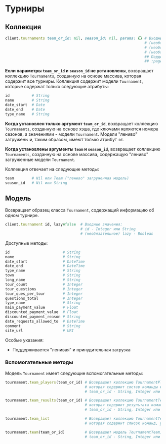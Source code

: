 # Турниры

## Коллекция

```ruby
client.tournaments team_or_id: nil, season_id: nil, params: {} # Входные значения (аргументы передаются в виде хэша):
                                                               # (необязательное) team_or_id - String, Integer или Team
                                                               # (необязательное) season_id - String или Integer
                                                               # (необязательное) params - Hash
                                                               ## Поддерживаемые параметры:
                                                               ## :page - String или Integer. По умолчанию 1
```

**Если параметры `team_or_id` и `season_id` не установлены**, возвращает коллекцию `Tournaments`, созданную на основе массива, которая содержит все турниры. Коллекция содержит модели `Tournament`, которые содержат только следующие атрибуты:

```ruby
id          # String
name        # String
date_start  # Date
date_end    # Date
type_name   # String
```

**Когда установлен только аргумент `team_or_id`**, возвращает коллекцию `Tournaments`, созданную на основе хэша, где ключами являются номера сезонов, а значениями - модели `Tournament`. Модели "лениво" загружены и, таким образом, имеют только атрибут `id`.

**Когда установлены аргументы `team` и `season_id`**, возвращает коллекцию `Tournaments`, созданную на основе массива, содержащую "лениво" загруженные модели `Tournament`.

Коллекция отвечает на следующие методы:

```ruby
team        # Nil или Team ("лениво" загруженная модель)
season_id   # Nil или String
```

## Модель

Возвращает образец класса `Tournament`, содержащий информацию об одном турнире.

```ruby
client.tournament id, lazy=false  # Входные значения:
                                  # id - Integer или String
                                  # (необязательное) lazy - Boolean
```

Доступные методы:

```ruby
id                        # String
name                      # String
date_start                # DateTime
date_end                  # DateTime
type_name                 # String
town                      # String
long_name                 # String
tour_count                # Integer
tour_questions            # Integer
tour_ques_per_tour        # Integer
questions_total           # Integer
type_name                 # String
main_payment_value        # Float
discounted_payment_value  # Float
discounted_payment_reason # String
date_requests_allowed_to  # DateTime
comment                   # String
site_url                  # URI
```

Особые указания:

* Поддерживается "ленивая" и принудительная загрузка

### Вспомогательные методы

Модель `Tournament` имеет следующие вспомогательные методы:

```ruby
tournament.team_players(team_or_id) # Возвращает коллекцию TournamentPlayers, созданную на основе массива,
                                    # которая содержит состав команды на заданном турнире. Входные значения:
                                    # team_or_id - String, Integer или Team

tournament.team_results(team_or_id) # Возвращает коллекцию TournamentTeamResults, созданную на основе массива,
                                    # которая содержит результаты команды на заданном турнире. Входные значения:
                                    # team_or_id - String, Integer или Team

tournament.team_list                # Возвращает коллекцию TournamentTeams, созданную на основе массива,
                                    # которая содержит список команд, участвовавших в заданном турнире

tournament.team(team_or_id)         # Возвращает модель TournamentTeam, которая содержит информацию о команде на заданном турнире
                                    # team_or_id - String, Integer или Team
```